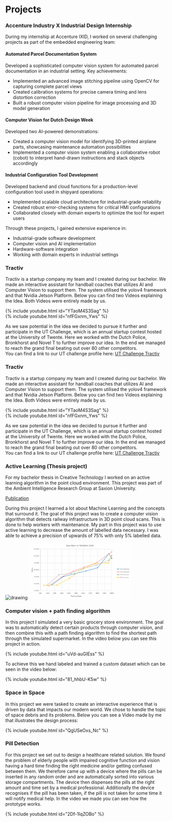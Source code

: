 # Projects

### Accenture Industry X Industrial Design Internship

During my internship at Accenture IXID, I worked on several challenging projects as part of the embedded engineering team:

#### Automated Parcel Documentation System
Developed a sophisticated computer vision system for automated parcel documentation in an industrial setting. Key achievements:
- Implemented an advanced image stitching pipeline using OpenCV for capturing complete parcel views
- Created calibration systems for precise camera timing and lens distortion correction
- Built a robust computer vision pipeline for image processing and 3D model generation

#### Computer Vision for Dutch Design Week
Developed two AI-powered demonstrations:
- Created a computer vision model for identifying 3D-printed airplane parts, showcasing maintenance automation possibilities
- Implemented a computer vision system enabling a collaborative robot (cobot) to interpret hand-drawn instructions and stack objects accordingly

#### Industrial Configuration Tool Development
Developed backend and cloud functions for a production-level configuration tool used in shipyard operations:
- Implemented scalable cloud architecture for industrial-grade reliability
- Created robust error-checking systems for critical HMI configurations
- Collaborated closely with domain experts to optimize the tool for expert users

Through these projects, I gained extensive experience in:
- Industrial-grade software development
- Computer vision and AI implementation
- Hardware-software integration
- Working with domain experts in industrial settings

### Tractiv

Tractiv is a startup company my team and I created during our bachelor. We made an interactive assistant for handball coaches that utilizes AI and Computer Vision to support them. The system utilised the yolov4 framework and that Nvidia Jetson Platform. Below you can find two Videos explaining the Idea. Both Videos were entirely made by us.

{% include youtube.html id="YTaoM4S3Sag" %}<br />
{% include youtube.html id="nfFGxnm_Yws" %}<br />

As we saw potential in the idea we decided to pursue it further and participate in the UT Challenge, which is an annual startup contest hosted at the University of Twente. Here we worked with the Dutch Police, Bronkhorst and Novel T to further improve our idea. In the end we managed to reach the grand final beating out over 80 other competitors. <br /> 
You can find a link to our UT challenge profile here: [UT Challenge Tractiv](https://2021.utchallenge.nl/candidate/details/18372)



### Tractiv

Tractiv is a startup company my team and I created during our bachelor. We made an interactive assistant for handball coaches that utilizes AI and Computer Vision to support them. The system utilised the yolov4 framework and that Nvidia Jetson Platform. Below you can find two Videos explaining the Idea. Both Videos were entirely made by us.

{% include youtube.html id="YTaoM4S3Sag" %}<br />
{% include youtube.html id="nfFGxnm_Yws" %}<br />

As we saw potential in the idea we decided to pursue it further and participate in the UT Challenge, which is an annual startup contest hosted at the University of Twente. Here we worked with the Dutch Police, Bronkhorst and Novel T to further improve our idea. In the end we managed to reach the grand final beating out over 80 other competitors. <br /> 
You can find a link to our UT challenge profile here: [UT Challenge Tractiv](https://2021.utchallenge.nl/candidate/details/18372)

### Active Learning (Thesis project)

For my bachelor thesis in Creative Technology I worked on an active learning algorithm in the point cloud environment. This project was part of the Ambient Intelligence Research Group at Saxion University.

[Publication](https://essay.utwente.nl/94542/1/Hentschel_BA_EEMCS.pdf)

During this project I learned a lot about Machine Learning and the concepts that surround it. The goal of this project was to create a computer vision algorithm that detects railway infrastructure in 3D point cloud scans. This is done to help workers with maintenance. My part in this project was to use active learning to decrease the amount of labelled data necessary. I was able to achieve a precision of upwards of 75% with only 5% labelled data.

<img src="assets/img/thesis1.gif" alt="drawing" width="320"/>
<img src="assets/img/thesis2.png" alt="drawing" width="320"/>

### Computer vision + path finding algorithm

In this project I simulated a very basic grocery store environment. The goal was to automatically detect certain products through computer vision, and then combine this with a path finding algorithm to find the shortest path through the simulated supermarket. In the video below you can see this project in action.

{% include youtube.html id="uVd-auGlEss" %}<br />

To achieve this we hand labeled and trained a custom dataset which can be seen in the video below:

{% include youtube.html id="81_hhbU-K5w" %}<br />

### Space in Space

In this project we were tasked to create an interactive experience that is driven by data that impacts our modern world. We chose to handle the topic of space debris and its problems. Below you can see a Video made by me that illustrates the design process:

{% include youtube.html id="QgUSeOxs_Nc" %}<br />

### Pill Detection

For this project we set out to design a healthcare related solution. We found the problem of elderly people with impaired cognitive function and vision having a hard time finding the right medicine and/or getting confused between them. We therefore came up with a device where the pills can be inserted in any random order and are automatically sorted into various storage compartments. The device then dispenses the pills at the right amount and time set by a medical professional. Additionally the device recognises if the pill has been taken, if the pill is not taken for some time it will notify medical help. In the video we made you can see how the prototype works.

{% include youtube.html id="2Df-1IqZOBo" %}<br />

